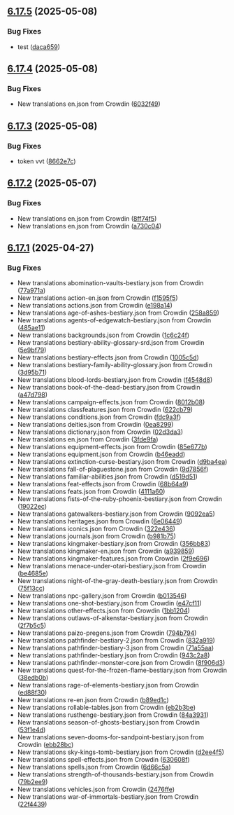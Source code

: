 ## [6.17.5](https://github.com/allnnde/pf2e-esp-translation/compare/v6.17.4...v6.17.5) (2025-05-08)


### Bug Fixes

* test ([daca659](https://github.com/allnnde/pf2e-esp-translation/commit/daca6593623c95095db93230b18a9cc134e79c0a))



## [6.17.4](https://github.com/allnnde/pf2e-esp-translation/compare/v6.17.3...v6.17.4) (2025-05-08)


### Bug Fixes

* New translations en.json from Crowdin ([6032f49](https://github.com/allnnde/pf2e-esp-translation/commit/6032f49b662ecefa6e88b372dbcdb419637121a2))



## [6.17.3](https://github.com/allnnde/pf2e-esp-translation/compare/v6.17.2...v6.17.3) (2025-05-08)


### Bug Fixes

* token vvt ([8662e7c](https://github.com/allnnde/pf2e-esp-translation/commit/8662e7c3ee85d03f00e087960036144ef1d12c3d))



## [6.17.2](https://github.com/allnnde/pf2e-esp-translation/compare/v6.17.1...v6.17.2) (2025-05-07)


### Bug Fixes

* New translations en.json from Crowdin ([8ff74f5](https://github.com/allnnde/pf2e-esp-translation/commit/8ff74f51720f7efabbf346a1d768d73a2e25a546))
* New translations en.json from Crowdin ([a730c04](https://github.com/allnnde/pf2e-esp-translation/commit/a730c048761249a21459a912d3a33b0ceb22edfb))



## [6.17.1](https://github.com/allnnde/pf2e-esp-translation/compare/v6.17.0...v6.17.1) (2025-04-27)


### Bug Fixes

* New translations abomination-vaults-bestiary.json from Crowdin ([77a971a](https://github.com/allnnde/pf2e-esp-translation/commit/77a971a903e04ad6d16a69ef76e69d491360d6f8))
* New translations action-en.json from Crowdin ([f1595f5](https://github.com/allnnde/pf2e-esp-translation/commit/f1595f5f2a6052c1c00dd3f355e3f868421f6baa))
* New translations actions.json from Crowdin ([e198a14](https://github.com/allnnde/pf2e-esp-translation/commit/e198a14eac16c77fb3e73a938ea57fb4d67969bd))
* New translations age-of-ashes-bestiary.json from Crowdin ([258a859](https://github.com/allnnde/pf2e-esp-translation/commit/258a859676564b618c023ceacd6f6f76f209bc98))
* New translations agents-of-edgewatch-bestiary.json from Crowdin ([485ae11](https://github.com/allnnde/pf2e-esp-translation/commit/485ae1165edbcf29cfd954815b7d3c5df6a44db0))
* New translations backgrounds.json from Crowdin ([1c6c24f](https://github.com/allnnde/pf2e-esp-translation/commit/1c6c24f6007b23eda4c499028a0d27f0520d2fb8))
* New translations bestiary-ability-glossary-srd.json from Crowdin ([5e9bf79](https://github.com/allnnde/pf2e-esp-translation/commit/5e9bf79431dc788591db107f115186d6e97c3be4))
* New translations bestiary-effects.json from Crowdin ([1005c5d](https://github.com/allnnde/pf2e-esp-translation/commit/1005c5dbf0fe0f959a9573e47b345a317265dd18))
* New translations bestiary-family-ability-glossary.json from Crowdin ([3d95b71](https://github.com/allnnde/pf2e-esp-translation/commit/3d95b718b417fd6f1667593af9bdf4a3ddaf98ef))
* New translations blood-lords-bestiary.json from Crowdin ([f4548d8](https://github.com/allnnde/pf2e-esp-translation/commit/f4548d887284e49b36a917e1c3468dfbc041904e))
* New translations book-of-the-dead-bestiary.json from Crowdin ([a47d798](https://github.com/allnnde/pf2e-esp-translation/commit/a47d798a5e341e0765bf26d41e7c91b6e3e3b301))
* New translations campaign-effects.json from Crowdin ([8012b08](https://github.com/allnnde/pf2e-esp-translation/commit/8012b087f54242a0505488bb9a2bb86c78826a26))
* New translations classfeatures.json from Crowdin ([622cb79](https://github.com/allnnde/pf2e-esp-translation/commit/622cb79b94860e91ee3a8d12c4e480699ff3c683))
* New translations conditions.json from Crowdin ([fdc9a3f](https://github.com/allnnde/pf2e-esp-translation/commit/fdc9a3fb94b89a382ca13bb9e6ce914b5cd3f6fb))
* New translations deities.json from Crowdin ([0ea8299](https://github.com/allnnde/pf2e-esp-translation/commit/0ea8299ee12a4f35e213029e6f098a9308c22403))
* New translations dictionary.json from Crowdin ([02d3da3](https://github.com/allnnde/pf2e-esp-translation/commit/02d3da378cc779e3c2d5c8e45dd9c03a209d396a))
* New translations en.json from Crowdin ([3fde9fa](https://github.com/allnnde/pf2e-esp-translation/commit/3fde9fa974d2fdce8da447bdc20945e20290daf7))
* New translations equipment-effects.json from Crowdin ([85e677b](https://github.com/allnnde/pf2e-esp-translation/commit/85e677b2bbeb8c9a80bc042250634032353c8ba5))
* New translations equipment.json from Crowdin ([b46eadd](https://github.com/allnnde/pf2e-esp-translation/commit/b46eadd1efb01f13cf0a3f4b52ff2038ed50c8f6))
* New translations extinction-curse-bestiary.json from Crowdin ([d9ba4ea](https://github.com/allnnde/pf2e-esp-translation/commit/d9ba4ea6e502c062a57532249c4dfada6c8f1a3c))
* New translations fall-of-plaguestone.json from Crowdin ([9d7856f](https://github.com/allnnde/pf2e-esp-translation/commit/9d7856f9c8e01c81e96d321faac77fada3cb6e69))
* New translations familiar-abilities.json from Crowdin ([d519d51](https://github.com/allnnde/pf2e-esp-translation/commit/d519d51a7337cf0e6657827fd522864e2d590f13))
* New translations feat-effects.json from Crowdin ([68b64a9](https://github.com/allnnde/pf2e-esp-translation/commit/68b64a930d33351adad7d4b29119fa72ba6d5739))
* New translations feats.json from Crowdin ([4111a60](https://github.com/allnnde/pf2e-esp-translation/commit/4111a60fa41358e2094c685d6cd67c041fdad826))
* New translations fists-of-the-ruby-phoenix-bestiary.json from Crowdin ([19022ec](https://github.com/allnnde/pf2e-esp-translation/commit/19022ec06d39820fbee8c7c467ee6cab21db000b))
* New translations gatewalkers-bestiary.json from Crowdin ([9092ea5](https://github.com/allnnde/pf2e-esp-translation/commit/9092ea54bc79c180b81ae5a1cf43c157290ff4fa))
* New translations heritages.json from Crowdin ([6e06449](https://github.com/allnnde/pf2e-esp-translation/commit/6e06449dd651d5232f237d0f0f9e4e35d0486d75))
* New translations iconics.json from Crowdin ([322e436](https://github.com/allnnde/pf2e-esp-translation/commit/322e43628b20ed3f7a79eea8aa9336268674e118))
* New translations journals.json from Crowdin ([b981b75](https://github.com/allnnde/pf2e-esp-translation/commit/b981b75253d6df8c2f8e93a3c30d7ad68066541d))
* New translations kingmaker-bestiary.json from Crowdin ([356bb83](https://github.com/allnnde/pf2e-esp-translation/commit/356bb83eee93e21525f46ae1947519620cc1c3aa))
* New translations kingmaker-en.json from Crowdin ([a939859](https://github.com/allnnde/pf2e-esp-translation/commit/a9398598c56f8c84393e1c9ba1f4bd90373dea92))
* New translations kingmaker-features.json from Crowdin ([2f9e696](https://github.com/allnnde/pf2e-esp-translation/commit/2f9e69680007c5dd3c5358ed8bbca3f4c3b883d5))
* New translations menace-under-otari-bestiary.json from Crowdin ([be4685e](https://github.com/allnnde/pf2e-esp-translation/commit/be4685e8d90e2ee1d33939dc2fbbc4aeba5b78b8))
* New translations night-of-the-gray-death-bestiary.json from Crowdin ([75f13cc](https://github.com/allnnde/pf2e-esp-translation/commit/75f13ccfc5ff75e8d943c766cb23ca8acfd3cac3))
* New translations npc-gallery.json from Crowdin ([b013546](https://github.com/allnnde/pf2e-esp-translation/commit/b013546fadc1392f85468e28cf9ae1a236e879f4))
* New translations one-shot-bestiary.json from Crowdin ([e47cf11](https://github.com/allnnde/pf2e-esp-translation/commit/e47cf1179cd2c60c2b07cc1bbc7f69a43acc0e75))
* New translations other-effects.json from Crowdin ([1bb1204](https://github.com/allnnde/pf2e-esp-translation/commit/1bb12042ae30ccfd71f68b9829f67c0cd90e3f37))
* New translations outlaws-of-alkenstar-bestiary.json from Crowdin ([2f7b5c5](https://github.com/allnnde/pf2e-esp-translation/commit/2f7b5c5c2e1c63e1a0c42ebc8757f5d935fccf68))
* New translations paizo-pregens.json from Crowdin ([794b794](https://github.com/allnnde/pf2e-esp-translation/commit/794b7941c92989486f9c7991ec16792f0b59e5f4))
* New translations pathfinder-bestiary-2.json from Crowdin ([832a919](https://github.com/allnnde/pf2e-esp-translation/commit/832a9193ee2a0fd505b1f8ace4bf64080da1253b))
* New translations pathfinder-bestiary-3.json from Crowdin ([71a55aa](https://github.com/allnnde/pf2e-esp-translation/commit/71a55aa886bfa4568735e4140bcdf53a52a94fa7))
* New translations pathfinder-bestiary.json from Crowdin ([943c2a8](https://github.com/allnnde/pf2e-esp-translation/commit/943c2a836673cc2877fb129a2568afc47879b752))
* New translations pathfinder-monster-core.json from Crowdin ([8f906d3](https://github.com/allnnde/pf2e-esp-translation/commit/8f906d346166d2230721a884a679b276fa17a6ed))
* New translations quest-for-the-frozen-flame-bestiary.json from Crowdin ([38edb0b](https://github.com/allnnde/pf2e-esp-translation/commit/38edb0be99c4dd52f36b812a04757e1dd9e9fc65))
* New translations rage-of-elements-bestiary.json from Crowdin ([ed88f30](https://github.com/allnnde/pf2e-esp-translation/commit/ed88f300139f43c6788c347c08d64491bda7dc08))
* New translations re-en.json from Crowdin ([b89ed1c](https://github.com/allnnde/pf2e-esp-translation/commit/b89ed1cea243cd0923d9674d1fcd7b23e9727599))
* New translations rollable-tables.json from Crowdin ([eb2b3be](https://github.com/allnnde/pf2e-esp-translation/commit/eb2b3be6be0bdce127079186108d0c6fcb180bf2))
* New translations rusthenge-bestiary.json from Crowdin ([84a3931](https://github.com/allnnde/pf2e-esp-translation/commit/84a39312a80e49b52bb7bfcedc00ca69b2d22c67))
* New translations season-of-ghosts-bestiary.json from Crowdin ([53f1e4d](https://github.com/allnnde/pf2e-esp-translation/commit/53f1e4d9d580745e1079047d2e013d7c268c88c8))
* New translations seven-dooms-for-sandpoint-bestiary.json from Crowdin ([ebb28bc](https://github.com/allnnde/pf2e-esp-translation/commit/ebb28bce25c46827cfaa1e65038e6b574f220390))
* New translations sky-kings-tomb-bestiary.json from Crowdin ([d2ee4f5](https://github.com/allnnde/pf2e-esp-translation/commit/d2ee4f55be917c40bfe052bbd64fc6d574bd5d28))
* New translations spell-effects.json from Crowdin ([630608f](https://github.com/allnnde/pf2e-esp-translation/commit/630608f190ed0fedbe8c3d8692f57bd3ba1d8361))
* New translations spells.json from Crowdin ([6d66c5a](https://github.com/allnnde/pf2e-esp-translation/commit/6d66c5af9faecf7b8f6e576aa667059fd32de64b))
* New translations strength-of-thousands-bestiary.json from Crowdin ([79b2ee9](https://github.com/allnnde/pf2e-esp-translation/commit/79b2ee9e7558fdd969341ab0e04b4a1ca3a2b792))
* New translations vehicles.json from Crowdin ([2476ffe](https://github.com/allnnde/pf2e-esp-translation/commit/2476ffee375f7ff85f51cf81adeea57edb69b1b7))
* New translations war-of-immortals-bestiary.json from Crowdin ([22f4439](https://github.com/allnnde/pf2e-esp-translation/commit/22f443965507b2cbee38d515b76cbc6747feeec9))



